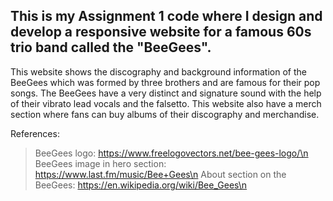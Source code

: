## This is my Assignment 1 code where I design and develop a responsive website for a famous 60s trio band called the "BeeGees".
This website shows the discography and background information of the BeeGees which was formed by three brothers and are famous for their pop songs. The BeeGees have a very distinct and signature sound with the help of their vibrato lead vocals and the falsetto. This website also have a merch section where fans can buy albums of their discography and merchandise.

References:

> BeeGees logo: https://www.freelogovectors.net/bee-gees-logo/\n
> BeeGees image in hero section: https://www.last.fm/music/Bee+Gees\n
> About section on the BeeGees: https://en.wikipedia.org/wiki/Bee_Gees\n